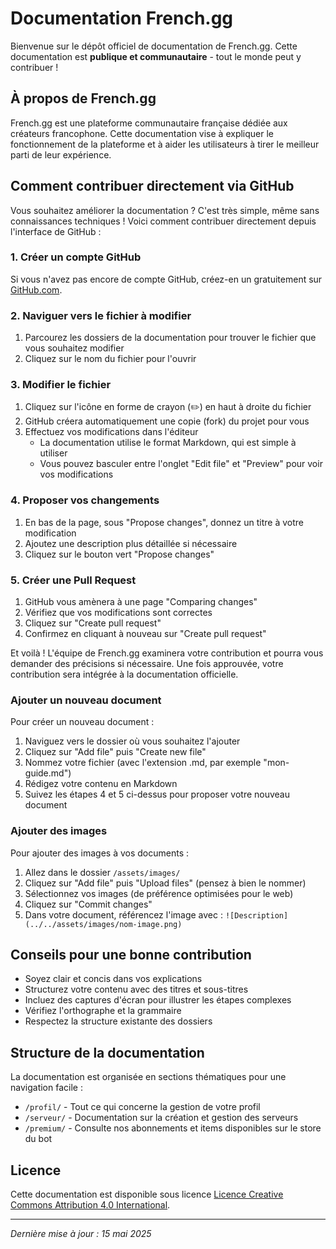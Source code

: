 # Documentation French.gg

Bienvenue sur le dépôt officiel de documentation de French.gg. Cette documentation est **publique et communautaire** - tout le monde peut y contribuer !

## À propos de French.gg

French.gg est une plateforme communautaire française dédiée aux créateurs francophone. Cette documentation vise à expliquer le fonctionnement de la plateforme et à aider les utilisateurs à tirer le meilleur parti de leur expérience.

## Comment contribuer directement via GitHub

Vous souhaitez améliorer la documentation ? C'est très simple, même sans connaissances techniques ! Voici comment contribuer directement depuis l'interface de GitHub :

### 1. Créer un compte GitHub

Si vous n'avez pas encore de compte GitHub, créez-en un gratuitement sur [GitHub.com](https://github.com/signup).

### 2. Naviguer vers le fichier à modifier

1. Parcourez les dossiers de la documentation pour trouver le fichier que vous souhaitez modifier
2. Cliquez sur le nom du fichier pour l'ouvrir

### 3. Modifier le fichier

1. Cliquez sur l'icône en forme de crayon (✏️) en haut à droite du fichier
2. GitHub créera automatiquement une copie (fork) du projet pour vous
3. Effectuez vos modifications dans l'éditeur
   - La documentation utilise le format Markdown, qui est simple à utiliser
   - Vous pouvez basculer entre l'onglet "Edit file" et "Preview" pour voir vos modifications

### 4. Proposer vos changements

1. En bas de la page, sous "Propose changes", donnez un titre à votre modification
2. Ajoutez une description plus détaillée si nécessaire
3. Cliquez sur le bouton vert "Propose changes"

### 5. Créer une Pull Request

1. GitHub vous amènera à une page "Comparing changes"
2. Vérifiez que vos modifications sont correctes
3. Cliquez sur "Create pull request"
4. Confirmez en cliquant à nouveau sur "Create pull request"

Et voilà ! L'équipe de French.gg examinera votre contribution et pourra vous demander des précisions si nécessaire. Une fois approuvée, votre contribution sera intégrée à la documentation officielle.

### Ajouter un nouveau document

Pour créer un nouveau document :

1. Naviguez vers le dossier où vous souhaitez l'ajouter
2. Cliquez sur "Add file" puis "Create new file"
3. Nommez votre fichier (avec l'extension .md, par exemple "mon-guide.md")
4. Rédigez votre contenu en Markdown
5. Suivez les étapes 4 et 5 ci-dessus pour proposer votre nouveau document

### Ajouter des images

Pour ajouter des images à vos documents :

1. Allez dans le dossier `/assets/images/`
2. Cliquez sur "Add file" puis "Upload files" (pensez à bien le nommer) 
3. Sélectionnez vos images (de préférence optimisées pour le web)
4. Cliquez sur "Commit changes"
5. Dans votre document, référencez l'image avec : `![Description](../../assets/images/nom-image.png)`

## Conseils pour une bonne contribution

- Soyez clair et concis dans vos explications
- Structurez votre contenu avec des titres et sous-titres
- Incluez des captures d'écran pour illustrer les étapes complexes
- Vérifiez l'orthographe et la grammaire
- Respectez la structure existante des dossiers

## Structure de la documentation

La documentation est organisée en sections thématiques pour une navigation facile :

- `/profil/` - Tout ce qui concerne la gestion de votre profil
- `/serveur/` - Documentation sur la création et gestion des serveurs
- `/premium/` - Consulte nos abonnements et items disponibles sur le store du bot

## Licence

Cette documentation est disponible sous licence [Licence Creative Commons Attribution 4.0 International](https://creativecommons.org/licenses/by/4.0/).

---

*Dernière mise à jour : 15 mai 2025*
